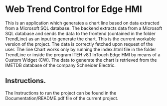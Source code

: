 # Web Trend Control for Edge HMI
This is an application which generates a chart line based on data extracted from a Microsoft SQL database.  The backend extracts data from a Microsoft SQL database and sends the data to the frontend (contained in the folder TrendLine) as an input to generate the chart. This is the current workable version of the project. The data is correctly fetched upon request of the user. The line Chart works only by running the index.html file in the folder TrendLine or inside the program ITEH v8.1 InTouch Edge HMI by means of a Custom Widget (CW). The data to generate the chart is retrieved from the IMETDB database of the company Schneider Electric. 

## Instructions.
The Instructions to run the project can be found in the Documentation/README.pdf file of the current project.